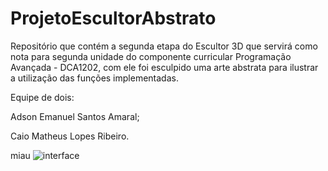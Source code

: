 # ProjetoEscultorAbstrato

Repositório que contém a segunda etapa do Escultor 3D que servirá como nota para segunda unidade do componente curricular Programação Avançada - DCA1202, com ele foi esculpido uma arte abstrata para ilustrar a utilização das funções implementadas.

Equipe de dois:

Adson Emanuel Santos Amaral;

Caio Matheus Lopes Ribeiro.



miau
![interface](https://user-images.githubusercontent.com/56892661/102609243-eb1d2900-4109-11eb-9d8f-c4b64cb5dd74.png)
